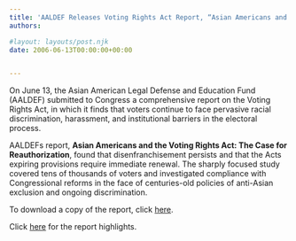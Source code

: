 ```yaml
---
title: 'AALDEF Releases Voting Rights Act Report, “Asian Americans and the Voting Rights Act: The Case for Reauthorization”'
authors: 

#layout: layouts/post.njk
date: 2006-06-13T00:00:00+00:00


---
```


On June 13, the Asian American Legal Defense and Education Fund (AALDEF) submitted to Congress a comprehensive report on the Voting Rights Act, in which it finds that voters continue to face pervasive racial discrimination, harassment, and institutional barriers in the electoral process.

AALDEFs report, **Asian Americans and the Voting Rights Act: The Case for Reauthorization**, found that disenfranchisement persists and that the Acts expiring provisions require immediate renewal. The sharply focused study covered tens of thousands of voters and investigated compliance with Congressional reforms in the face of centuries-old policies of anti-Asian exclusion and ongoing discrimination.

To download a copy of the report, click [here][1].

Click [here][2] for the report highlights.

[1]: /uploads/pdf/AALDEF-VRAReauthorization-2006.pdf

[2]: /uploads/pdf/AALDEF_Sen_VRAreport_rls_2006.6.13.pdf
